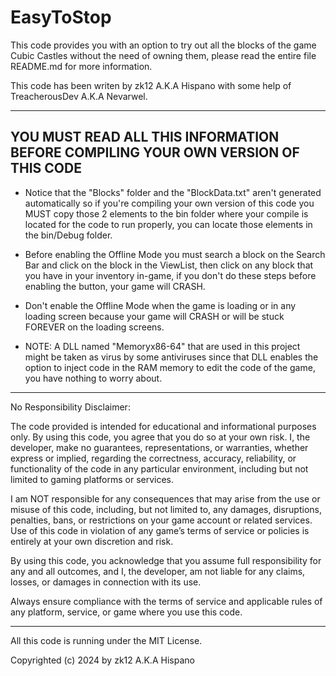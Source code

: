 # EasyToStop
This code provides you with an option to try out all the blocks of the game Cubic Castles without the need of owning them, please read the entire file README.md for more information.

This code has been writen by zk12 A.K.A Hispano with some help of TreacherousDev A.K.A Nevarwel.

-----------------------------

## YOU MUST READ ALL THIS INFORMATION BEFORE COMPILING YOUR OWN VERSION OF THIS CODE ##

- Notice that the "Blocks" folder and the "BlockData.txt" aren't generated automatically so if you're compiling your own version of this code you MUST copy those 2 elements to the bin folder where your compile is located for the code to run properly, you can locate those elements in the bin/Debug folder.

- Before enabling the Offline Mode you must search a block on the Search Bar and click on the block in the ViewList, then click on any block that you have in your inventory in-game, if you don't do these steps before enabling the button, your game will CRASH.

- Don't enable the Offline Mode when the game is loading or in any loading screen because your game will CRASH or will be stuck FOREVER on the loading screens.

- NOTE: A DLL named "Memoryx86-64" that are used in this project might be taken as virus by some antiviruses since that DLL enables the option to inject code in the RAM memory to edit the code of the game, you have nothing to worry about.


-----------------------------

No Responsibility Disclaimer:

The code provided is intended for educational and informational purposes only.
By using this code, you agree that you do so at your own risk. 
I, the developer, make no guarantees, representations, or warranties, whether express or implied, 
regarding the correctness, accuracy, reliability, or functionality of the code in any particular environment, 
including but not limited to gaming platforms or services.

I am NOT responsible for any consequences that may arise from the use or misuse of this code, 
including, but not limited to, any damages, disruptions, penalties, bans, or restrictions on 
your game account or related services. Use of this code in violation of any game’s terms of 
service or policies is entirely at your own discretion and risk.

By using this code, you acknowledge that you assume full responsibility for any and 
all outcomes, and I, the developer, am not liable for any claims, losses, or damages in connection with its use.

Always ensure compliance with the terms of service and applicable rules of any platform, service, or game where you use this code.

-----------------------------


All this code is running under the MIT License.

Copyrighted (c) 2024 by zk12 A.K.A Hispano
